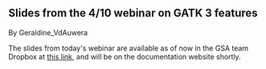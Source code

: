 ## Slides from the 4/10 webinar on GATK 3 features

By Geraldine_VdAuwera

<p>The slides from today's webinar are available as of now in the GSA team Dropbox at <a rel="nofollow" href="https://www.dropbox.com/s/7g40v4rlouubdx3/Webinar_Appistry_GATK3_1404.pdf">this link</a>, and will be on the documentation website shortly.</p>
